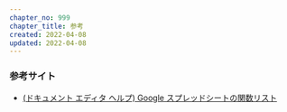 ```yaml
---
chapter_no: 999
chapter_title: 参考
created: 2022-04-08
updated: 2022-04-08
---
```

### 参考サイト
- [(ドキュメント エディタ ヘルプ) Google スプレッドシートの関数リスト](https://support.google.com/docs/table/25273?hl=ja&ref_topic=9054531)
